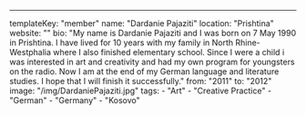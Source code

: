---
  templateKey: "member"
  name: "Dardanie Pajaziti"
  location: "Prishtina"
  website: ""
  bio: "My name is Dardanie Pajaziti and I was born on 7 May 1990 in Prishtina. I have lived for 10 years with my family in North Rhine-Westphalia where I also finished elementary school. Since I were a child i was interested in art and creativity and had my own program for youngsters on the radio. Now I am at the end of my German language and literature studies. I hope that I will finish it successfully."
  from: "2011"
  to: "2012"
  image: "/img/DardaniePajaziti.jpg"
  tags: 
    - "Art"
    - "Creative Practice"
    - "German"
    - "Germany"
    - "Kosovo"
